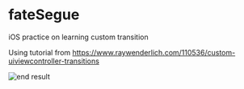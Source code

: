 # fateSegue
iOS practice on learning custom transition

Using tutorial from https://www.raywenderlich.com/110536/custom-uiviewcontroller-transitions

![end result](https://u.nya.is/cmpsib.gif)
